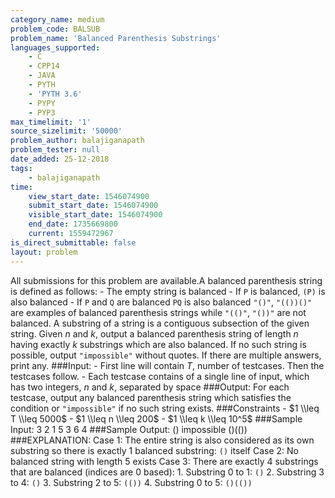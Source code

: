 ```yaml
---
category_name: medium
problem_code: BALSUB
problem_name: 'Balanced Parenthesis Substrings'
languages_supported:
    - C
    - CPP14
    - JAVA
    - PYTH
    - 'PYTH 3.6'
    - PYPY
    - PYP3
max_timelimit: '1'
source_sizelimit: '50000'
problem_author: balajiganapath
problem_tester: null
date_added: 25-12-2018
tags:
    - balajiganapath
time:
    view_start_date: 1546074900
    submit_start_date: 1546074900
    visible_start_date: 1546074900
    end_date: 1735669800
    current: 1559472967
is_direct_submittable: false
layout: problem
---
```

All submissions for this problem are available.A balanced parenthesis string is defined as follows: - The empty string is balanced - If `P` is balanced, `(P)` is also balanced - If `P` and `Q` are balanced `PQ` is also balanced `"()"`, `"(())()"` are examples of balanced parenthesis strings while `"(()"`, `"())"` are not balanced. A substring of a string is a contiguous subsection of the given string. Given $n$ and $k$, output a balanced parenthesis string of length $n$ having exactly $k$ substrings which are also balanced. If no such string is possible, output `"impossible"` without quotes. If there are multiple answers, print any. ###Input: - First line will contain $T$, number of testcases. Then the testcases follow. - Each testcase contains of a single line of input, which has two integers, $n$ and $k$, separated by space ###Output: For each testcase, output any balanced parenthesis string which satisfies the condition or `"impossible"` if no such string exists. ###Constraints - $1 \\leq T \\leq 5000$ - $1 \\leq n \\leq 200$ - $1 \\leq k \\leq 10^5$ ###Sample Input: 3 2 1 5 3 6 4 ###Sample Output: () impossible ()(()) ###EXPLANATION: Case 1: The entire string is also considered as its own substring so there is exactly 1 balanced substring: `()` itself Case 2: No balanced string with length 5 exists Case 3: There are exactly 4 substrings that are balanced (indices are 0 based): 1. Substring 0 to 1: `()` 2. Substring 3 to 4: `()` 3. Substring 2 to 5: `(())` 4. Substring 0 to 5: `()(())`

